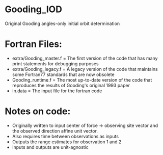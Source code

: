 # Gooding_IOD
Original Gooding angles-only initial orbit determination

# Fortran Files:
- extra/Gooding_master.f = The first version of the code that has many print statements for debugging purposes
- extra/Gooding_legacy.f =  A legacy version of the code that maintains some Fortran77 standards that are now obsolete
- Gooding_runtime.f = The most up-to-date version of the code that reproduces the results of Gooding's original 1993 paper
- in.data = The input file for the fortran code

# Notes on code:
- Originally written to input center of force -> observing site vector and the observed direction affine unit vector.
- Also requires time between observations as inputs
- Outputs the range estimates for observation 1 and 2
- inputs and outputs are unit-agnostic
